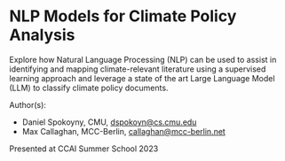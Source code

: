 # NLP Models for Climate Policy Analysis
Explore how Natural Language Processing (NLP) can be used to assist in identifying and mapping climate-relevant literature using a supervised learning approach and leverage a state of the art Large Language Model (LLM) to classify climate policy documents.

Author(s):
* Daniel Spokoyny, CMU, dspokoyn@cs.cmu.edu
* Max Callaghan, MCC-Berlin, callaghan@mcc-berlin.net

Presented at CCAI Summer School 2023
